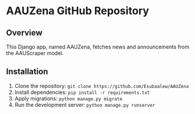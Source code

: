 # AAUZena GitHub Repository

## Overview
This Django app, named AAUZena, fetches news and announcements from the AAUScraper model.



## Installation
1. Clone the repository: `git clone https://github.com/Esubaalew/AAUZena`
2. Install dependencies: `pip install -r requirements.txt`
3. Apply migrations: `python manage.py migrate`
4. Run the development server: `python manage.py runserver`
